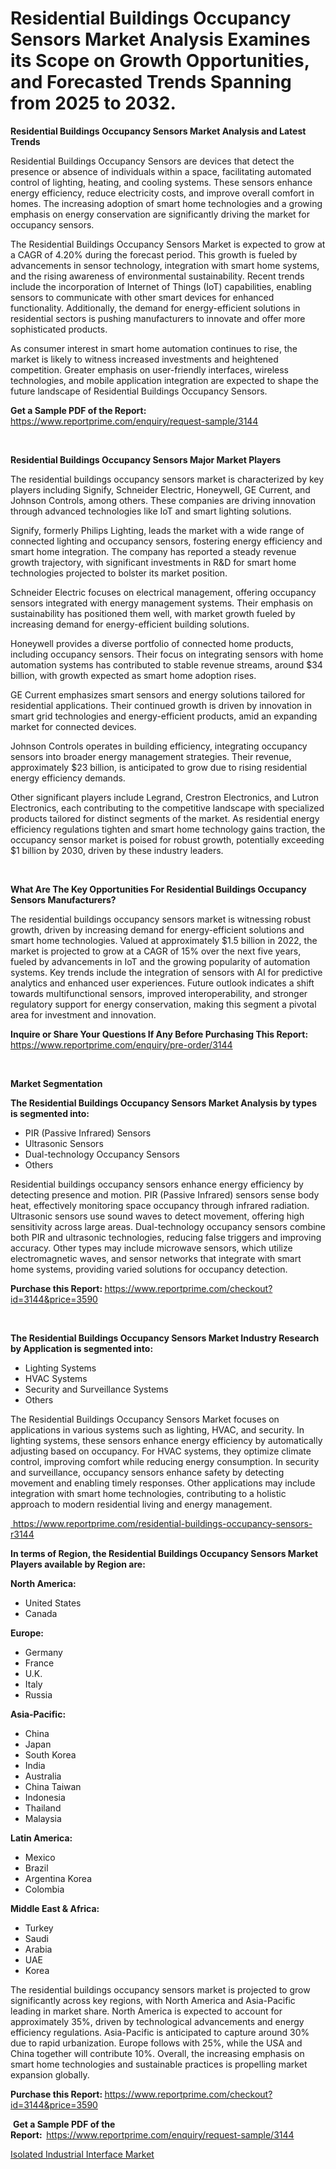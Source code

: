 <p><h1>Residential Buildings Occupancy Sensors Market Analysis Examines its Scope on Growth Opportunities, and Forecasted Trends Spanning from 2025 to 2032.</h1></p><p><strong>Residential Buildings Occupancy Sensors Market Analysis and Latest Trends</strong></p>
<p><p>Residential Buildings Occupancy Sensors are devices that detect the presence or absence of individuals within a space, facilitating automated control of lighting, heating, and cooling systems. These sensors enhance energy efficiency, reduce electricity costs, and improve overall comfort in homes. The increasing adoption of smart home technologies and a growing emphasis on energy conservation are significantly driving the market for occupancy sensors.</p><p>The Residential Buildings Occupancy Sensors Market is expected to grow at a CAGR of 4.20% during the forecast period. This growth is fueled by advancements in sensor technology, integration with smart home systems, and the rising awareness of environmental sustainability. Recent trends include the incorporation of Internet of Things (IoT) capabilities, enabling sensors to communicate with other smart devices for enhanced functionality. Additionally, the demand for energy-efficient solutions in residential sectors is pushing manufacturers to innovate and offer more sophisticated products.</p><p>As consumer interest in smart home automation continues to rise, the market is likely to witness increased investments and heightened competition. Greater emphasis on user-friendly interfaces, wireless technologies, and mobile application integration are expected to shape the future landscape of Residential Buildings Occupancy Sensors.</p></p>
<p><strong>Get a Sample PDF of the Report:&nbsp;</strong> <a href="https://www.reportprime.com/enquiry/request-sample/3144?utm_campaign=3055&utm_medium=2&utm_source=Github&utm_content=ia&utm_term=18032025&utm_id=residential-buildings-occupancy-sensors">https://www.reportprime.com/enquiry/request-sample/3144</a></p>
<p>&nbsp;</p>
<p><strong>Residential Buildings Occupancy Sensors Major Market Players</strong></p>
<p><p>The residential buildings occupancy sensors market is characterized by key players including Signify, Schneider Electric, Honeywell, GE Current, and Johnson Controls, among others. These companies are driving innovation through advanced technologies like IoT and smart lighting solutions.</p><p>Signify, formerly Philips Lighting, leads the market with a wide range of connected lighting and occupancy sensors, fostering energy efficiency and smart home integration. The company has reported a steady revenue growth trajectory, with significant investments in R&D for smart home technologies projected to bolster its market position.</p><p>Schneider Electric focuses on electrical management, offering occupancy sensors integrated with energy management systems. Their emphasis on sustainability has positioned them well, with market growth fueled by increasing demand for energy-efficient building solutions.</p><p>Honeywell provides a diverse portfolio of connected home products, including occupancy sensors. Their focus on integrating sensors with home automation systems has contributed to stable revenue streams, around $34 billion, with growth expected as smart home adoption rises.</p><p>GE Current emphasizes smart sensors and energy solutions tailored for residential applications. Their continued growth is driven by innovation in smart grid technologies and energy-efficient products, amid an expanding market for connected devices.</p><p>Johnson Controls operates in building efficiency, integrating occupancy sensors into broader energy management strategies. Their revenue, approximately $23 billion, is anticipated to grow due to rising residential energy efficiency demands.</p><p>Other significant players include Legrand, Crestron Electronics, and Lutron Electronics, each contributing to the competitive landscape with specialized products tailored for distinct segments of the market. As residential energy efficiency regulations tighten and smart home technology gains traction, the occupancy sensor market is poised for robust growth, potentially exceeding $1 billion by 2030, driven by these industry leaders.</p></p>
<p>&nbsp;</p>
<p><strong>What Are The Key Opportunities For Residential Buildings Occupancy Sensors Manufacturers?</strong></p>
<p><p>The residential buildings occupancy sensors market is witnessing robust growth, driven by increasing demand for energy-efficient solutions and smart home technologies. Valued at approximately $1.5 billion in 2022, the market is projected to grow at a CAGR of 15% over the next five years, fueled by advancements in IoT and the growing popularity of automation systems. Key trends include the integration of sensors with AI for predictive analytics and enhanced user experiences. Future outlook indicates a shift towards multifunctional sensors, improved interoperability, and stronger regulatory support for energy conservation, making this segment a pivotal area for investment and innovation.</p></p>
<p><strong>Inquire or Share Your Questions If Any Before Purchasing This Report:</strong> <a href="https://www.reportprime.com/enquiry/pre-order/3144?utm_campaign=3055&utm_medium=2&utm_source=Github&utm_content=ia&utm_term=18032025&utm_id=residential-buildings-occupancy-sensors">https://www.reportprime.com/enquiry/pre-order/3144</a></p>
<p>&nbsp;</p>
<p><strong>Market Segmentation</strong></p>
<p><strong>The Residential Buildings Occupancy Sensors Market Analysis by types is segmented into:</strong></p>
<p><ul><li>PIR (Passive Infrared) Sensors</li><li>Ultrasonic Sensors</li><li>Dual-technology Occupancy Sensors</li><li>Others</li></ul></p>
<p><p>Residential buildings occupancy sensors enhance energy efficiency by detecting presence and motion. PIR (Passive Infrared) sensors sense body heat, effectively monitoring space occupancy through infrared radiation. Ultrasonic sensors use sound waves to detect movement, offering high sensitivity across large areas. Dual-technology occupancy sensors combine both PIR and ultrasonic technologies, reducing false triggers and improving accuracy. Other types may include microwave sensors, which utilize electromagnetic waves, and sensor networks that integrate with smart home systems, providing varied solutions for occupancy detection.</p></p>
<p><strong>Purchase this Report:&nbsp;</strong><a href="https://www.reportprime.com/checkout?id=3144&price=3590&utm_campaign=3055&utm_medium=2&utm_source=Github&utm_content=ia&utm_term=18032025&utm_id=residential-buildings-occupancy-sensors">https://www.reportprime.com/checkout?id=3144&price=3590</a></p>
<p>&nbsp;</p>
<p><strong>The Residential Buildings Occupancy Sensors Market Industry Research by Application is segmented into:</strong></p>
<p><ul><li>Lighting Systems</li><li>HVAC Systems</li><li>Security and Surveillance Systems</li><li>Others</li></ul></p>
<p><p>The Residential Buildings Occupancy Sensors Market focuses on applications in various systems such as lighting, HVAC, and security. In lighting systems, these sensors enhance energy efficiency by automatically adjusting based on occupancy. For HVAC systems, they optimize climate control, improving comfort while reducing energy consumption. In security and surveillance, occupancy sensors enhance safety by detecting movement and enabling timely responses. Other applications may include integration with smart home technologies, contributing to a holistic approach to modern residential living and energy management.</p></p>
<p><a href="https://www.reportprime.com/residential-buildings-occupancy-sensors-r3144?utm_campaign=3055&utm_medium=2&utm_source=Github&utm_content=ia&utm_term=18032025&utm_id=residential-buildings-occupancy-sensors">&nbsp;https://www.reportprime.com/residential-buildings-occupancy-sensors-r3144</a></p>
<p><strong>In terms of Region, the Residential Buildings Occupancy Sensors Market Players available by Region are:</strong></p>
<p>
    <p> <strong> North America: </strong>
        <ul>
            <li>United States</li>
            <li>Canada</li>
        </ul>
        </p> 
    <p> <strong> Europe: </strong>
        <ul>
            <li>Germany</li>
            <li>France</li>
            <li>U.K.</li>
            <li>Italy</li>
            <li>Russia</li>
        </ul>
        </p> 
    <p> <strong> Asia-Pacific: </strong>
        <ul>
            <li>China</li>
            <li>Japan</li>
            <li>South Korea</li>
            <li>India</li>
            <li>Australia</li>
            <li>China Taiwan</li>
            <li>Indonesia</li>
            <li>Thailand</li>
            <li>Malaysia</li>
        </ul>
        </p> 
    <p> <strong> Latin America: </strong>
        <ul>
            <li>Mexico</li>
            <li>Brazil</li>
            <li>Argentina Korea</li>
            <li>Colombia</li>
        </ul>
        </p> 
    <p> <strong> Middle East & Africa: </strong>
        <ul>
            <li>Turkey</li>
            <li>Saudi</li>
            <li>Arabia</li>
            <li>UAE</li>
            <li>Korea</li>
        </ul>
    </p>
    </p>
<p><p>The residential buildings occupancy sensors market is projected to grow significantly across key regions, with North America and Asia-Pacific leading in market share. North America is expected to account for approximately 35%, driven by technological advancements and energy efficiency regulations. Asia-Pacific is anticipated to capture around 30% due to rapid urbanization. Europe follows with 25%, while the USA and China together will contribute 10%. Overall, the increasing emphasis on smart home technologies and sustainable practices is propelling market expansion globally.</p></p>
<p><strong>Purchase this Report: </strong><a href="https://www.reportprime.com/checkout?id=3144&price=3590&utm_campaign=3055&utm_medium=2&utm_source=Github&utm_content=ia&utm_term=18032025&utm_id=residential-buildings-occupancy-sensors">https://www.reportprime.com/checkout?id=3144&price=3590</a></p>
<p>&nbsp;<strong>Get a Sample PDF of the Report:&nbsp;&nbsp;</strong><a href="https://www.reportprime.com/enquiry/request-sample/3144?utm_campaign=3055&utm_medium=2&utm_source=Github&utm_content=ia&utm_term=18032025&utm_id=residential-buildings-occupancy-sensors">https://www.reportprime.com/enquiry/request-sample/3144</a></p>
<p><strong></strong></p>
<p><p><a href="https://github.com/baetahassaz6/Market-Research-Report-List-1/blob/main/isolated-industrial-interface-market.md?utm_campaign=3055&utm_medium=2&utm_source=Github&utm_content=ia&utm_term=18032025&utm_id=residential-buildings-occupancy-sensors">Isolated Industrial Interface Market</a></p></p>